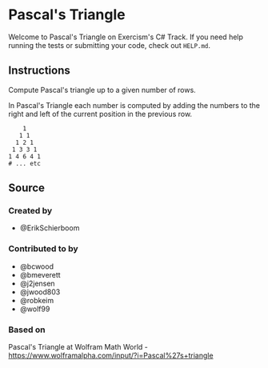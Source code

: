# Pascal's Triangle

Welcome to Pascal's Triangle on Exercism's C# Track.
If you need help running the tests or submitting your code, check out `HELP.md`.

## Instructions

Compute Pascal's triangle up to a given number of rows.

In Pascal's Triangle each number is computed by adding the numbers to the right and left of the current position in the previous row.

```text
    1
   1 1
  1 2 1
 1 3 3 1
1 4 6 4 1
# ... etc
```

## Source

### Created by

- @ErikSchierboom

### Contributed to by

- @bcwood
- @bmeverett
- @j2jensen
- @jwood803
- @robkeim
- @wolf99

### Based on

Pascal's Triangle at Wolfram Math World - https://www.wolframalpha.com/input/?i=Pascal%27s+triangle